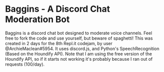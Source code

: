 # Baggins - A Discord Chat Moderation Bot
Baggins is a discord chat bot designed to moderate voice channels. Feel free to fork the code and use yourself, but beware of spaghetti!
This was created in 2 days for the 8th Repl.it codejam, by user @ArchieMaclean#5954. It uses discord.js, and Python's SpeechRecognition (Based on the Houndify API).
Note that I am using the free version of the Houndify API, so if it starts not working it's probably because I ran out of requests (100/day).